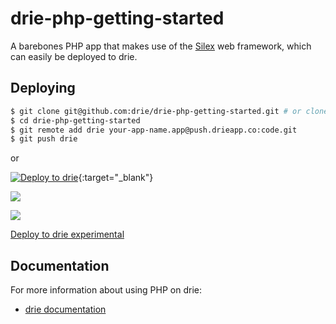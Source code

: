 # drie-php-getting-started

A barebones PHP app that makes use of the [Silex](http://silex.sensiolabs.org/) web framework, which can easily be deployed to drie.

## Deploying


```sh
$ git clone git@github.com:drie/drie-php-getting-started.git # or clone your own fork
$ cd drie-php-getting-started
$ git remote add drie your-app-name.app@push.drieapp.co:code.git
$ git push drie
```

or

[![Deploy to drie](http://master.driefiles.app.push.drieapp.co/images/deploy-drie-app.png)](http://master.drie-deployer.app.push.drieapp.co/deploy?git_repo_url=https://github.com/drie/drie-php-getting-started.git){:target="_blank"}

<a target="_blank" href="http://master.drie-deployer.app.push.drieapp.co/deploy?git_repo_url=https://github.com/drie/drie-php-getting-started.git"><img src="http://master.driefiles.app.push.drieapp.co/images/deploy-drie-app.png"/></a>

<a onclick="window.open('http://master.drie-deployer.app.push.drieapp.co/deploy?git_repo_url=https://github.com/drie/drie-php-getting-started.git', '_blank', 'location=yes,height=80,width=24,scrollbars=yes,status=yes');"><img src="http://master.driefiles.app.push.drieapp.co/images/deploy-drie-app.png"/></a>

[Deploy to drie experimental](https://nvqxg5dfoixgi4tjmuwwizlqnrxxszls.app.spush.drieapp.co/deploy)

## Documentation

For more information about using PHP on drie:

- [drie documentation](https://docs.drie.co/docs)

